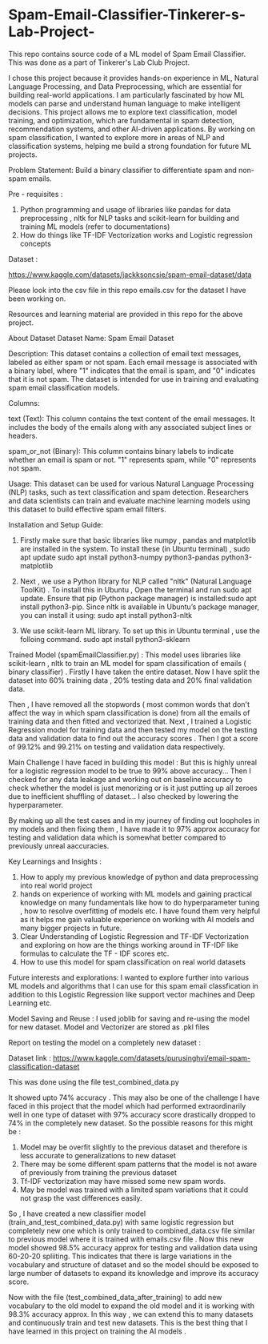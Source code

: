 # Spam-Email-Classifier-Tinkerer-s-Lab-Project-


This repo contains source code of a ML model of Spam Email Classifier. This was done as a part of Tinkerer's Lab Club Project. 

I chose this project because it provides hands-on experience in ML, Natural Language Processing, and Data Preprocessing, which are essential for building real-world applications. I am particularly fascinated by how ML models can parse and understand human language to make intelligent decisions.
This project allows me to explore text classification, model training, and optimization, which are fundamental in spam detection, recommendation systems, and other AI-driven applications. By working on spam classification, I wanted to explore more in areas of NLP and classification systems, helping me build a strong foundation for future ML projects.

Problem Statement: 
Build a binary classifier to differentiate spam and non-spam emails.

Pre - requisites :
1) Python programming and usage of libraries like pandas for data preprocessing , nltk for NLP tasks and scikit-learn for building and training ML models (refer to documentations)
2) How do things like TF-IDF Vectorization works and Logistic regression concepts

Dataset :

https://www.kaggle.com/datasets/jackksoncsie/spam-email-dataset/data

Please look into the csv file in this repo emails.csv for the dataset I have been working on.

Resources and learning material are provided in this repo for the above project.

About Dataset
Dataset Name: Spam Email Dataset

Description:
This dataset contains a collection of email text messages, labeled as either spam or not spam. Each email message is associated with a binary label, where "1" indicates that the email is spam, and "0" indicates that it is not spam. The dataset is intended for use in training and evaluating spam email classification models.

Columns:

text (Text): This column contains the text content of the email messages. It includes the body of the emails along with any associated subject lines or headers.

spam_or_not (Binary): This column contains binary labels to indicate whether an email is spam or not. "1" represents spam, while "0" represents not spam.

Usage:
This dataset can be used for various Natural Language Processing (NLP) tasks, such as text classification and spam detection. Researchers and data scientists can train and evaluate machine learning models using this dataset to build effective spam email filters.


Installation and Setup Guide:

1) Firstly make sure that basic libraries like numpy , pandas and matplotlib are installed in the system. To install these (in Ubuntu terminal) ,
    sudo apt update
  sudo apt install python3-numpy python3-pandas python3-matplotlib


2) Next , we use a Python library for NLP called "nltk" (Natural Language ToolKit) . To install this in Ubuntu ,
   Open the terminal and run sudo apt update. Ensure that pip (Python package manager) is installed:sudo apt install python3-pip.
   Since nltk is available in Ubuntu’s package manager, you can install it using: sudo apt install python3-nltk

3) We use scikit-learn ML library. To set up this in Ubuntu terminal , use the folloing command.
    sudo apt install python3-sklearn


Trained Model (spamEmailClassifier.py) :
This model uses libraries like scikit-learn , nltk to train an ML model for spam classification of emails ( binary classifier)
. Firstly I have taken the entire dataset. Now I have split the dataset into 60% training data , 20% testing data and 20% final validation data.

Then , I have removed all the stopwords ( most common words that don't affect the way in which spam classification is done) from all the emails of training data and then fitted and vectorized that. Next , I trained a Logistic Regression model for training data and then tested my model on the testing data and validation data to find out the accuracy scores . Then I got a score of 99.12% and 99.21% on testing and validation data respectively.

Main Challenge I have faced in building this model : 
But this is highly unreal for a logistic regression model to be true to 99% above accuracy... Then I checked for any data leakage and working out on baseline accuracy to check whether the model is just menorizing or is it just putting up all zeroes due to inefficient shuffling of dataset... I also checked by lowering the hyperparameter.

By making up all the test cases and in my journey of finding out loopholes in my models and then fixing them , I have made it to 97% approx accuracy for testing and validation data which is somewhat better compared to previously unreal aaccuracies.

Key Learnings and Insights :
1) How to apply my previous knowledge of python and data preprocessing into real world project
2) hands on experience of working with ML models and gaining practical knowledge on many fundamentals like how to do hyperparameter tuning , how to resolve overfitting of models etc. I have found them very helpful as it helps me gain valuable experience on working with AI models and many bigger projects in future.
3) Clear Understanding of Logistic Regression and TF-IDF Vectorization and exploring on how are the things working around in TF-IDF like formulas to calculate the TF - IDF scores etc.
4) How to use this model for spam classification on real world datasets

Future interests and explorations:
I wanted to explore further into various ML models and algorithms that I can use for this spam email classfication in addition to this Logistic Regression like support vector machines and Deep Learning etc. 


Model Saving and Reuse :
I used joblib for saving and re-using the model for new dataset.
Model and Vectorizer are stored as .pkl files

Report on testing the model on a completely new dataset :

Dataset link : https://www.kaggle.com/datasets/purusinghvi/email-spam-classification-dataset

This was done using the file test_combined_data.py

It showed upto 74% accuracy .
This may also be one of the challenge I have faced in this project that the model which had performed extraordinarily well in one type of dataset with 97% accuracy score drastically dropped to 74% in the completely new dataset. So the possible reasons for this might be : 


1) Model may be overfit slightly to the previous dataset and therefore is less accurate to generalizations to new dataset
2) There may be some different spam patterns that the model is not aware of previously from training the previous dataset
3) Tf-IDF vectorization may have missed some new spam words.
4) May be model was trained with a limited spam variations that it could not grasp the vast differences easily.


So , I have created a new classifier model (train_and_test_combined_data.py) with same logistic regression but completely new one which is only trained to combined_data.csv file similar to previous model where it is trained with emails.csv file . Now this new model showed 98.5% accuracy approx for testing and validation data using 60-20-20 spliiting. This indicates that there is large variations in the vocabulary and structure of dataset and so the model should be exposed to large number of datasets to expand its knowledge and improve its accuracy score. 


Now with the file (test_combined_data_after_training) to add new vocabulary to the old model to expand the old model and it is working with 98.3% accuracy approx.
In this way , we can extend this to many datasets and continuously train and test new datasets. This is the best thing that I have learned in this project on training the AI models .



